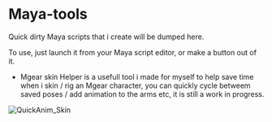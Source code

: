 # Maya-tools

Quick dirty Maya scripts that i create will be dumped here.

To use, just launch it from your Maya script editor, or make a button out of it.


- Mgear skin Helper is a usefull tool i made for myself to help save time when i skin / rig an Mgear character, you can quickly cycle betweem saved poses / add animation to the   arms etc, it is still a work in progress.


![QuickAnim_Skin](https://user-images.githubusercontent.com/80905013/181096087-da63f551-b667-4f62-b464-dc55faef022d.gif)
